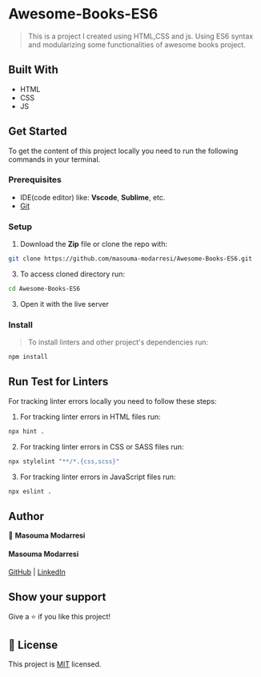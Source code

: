 # Awesome-Books-ES6


> This is a project I created using HTML,CSS and js. Using ES6 syntax and modularizing some functionalities of awesome books project.

## Built With

- HTML
- CSS
- JS

## Get Started

To get the content of this project locally you need to run the following commands in your terminal.

### Prerequisites
- IDE(code editor) like: **Vscode**, **Sublime**, etc. 
- [Git](https://www.linode.com/docs/guides/how-to-install-git-on-linux-mac-and-windows/)

### Setup
1. Download the **Zip** file or clone the repo with:
```bash
git clone https://github.com/masouma-modarresi/Awesome-Books-ES6.git

```
3. To access cloned directory run:
```bash
cd Awesome-Books-ES6
```
3. Open it with the live server

### Install
> To install linters and other project's dependencies run:
```bash
npm install
```
## Run Test for Linters

For tracking linter errors locally you need to follow these steps:

1. For tracking linter errors in HTML files run:
```bash 
npx hint .
```

2. For tracking linter errors in CSS or SASS files run:

```bash
npx stylelint "**/*.{css,scss}"
```

3. For tracking linter errors in JavaScript files run:

```bash
npx eslint .
```

## Author

👤 **Masouma Modarresi**

#### Masouma Modarresi

[GitHub](https://github.com/masouma2020) | [LinkedIn](https://www.linkedin.com/in/masouma-m-9572a41b5/)

## Show your support

Give a ⭐ if you like this project!

## 📝 License

This project is [MIT](./MIT.md) licensed.